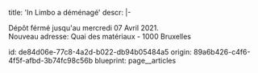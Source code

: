 title: 'In Limbo a déménagé'
descr: |-
  <p>Dépôt férmé jusqu'au mercredi 07 Avril 2021.<br>Nouveau adresse: Quai des matériaux - 1000 Bruxelles
  </p>
id: de84d06e-77c8-4a2d-b022-db94b05484a5
origin: 89a6b426-c4f6-4f5f-afbd-3b74fc98c56b
blueprint: page__articles
